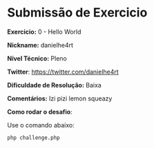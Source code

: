 # Submissão de Exercicio

**Exercicio:** 0 - Hello World

**Nickname:** danielhe4rt

**Nível Técnico:** Pleno

**Twitter**: https://twitter.com/danielhe4rt

**Dificuldade de Resolução:** Baixa

**Comentários:** Izi pizi lemon squeazy

**Como rodar o desafio**: 

Use o comando abaixo: 
```bash
php challenge.php 
```